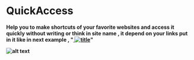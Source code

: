 # <b>QuickAccess<b>
Help you to make shortcuts of your favorite websites and access it quickly without writing or think in site name ,
it depend on your links put in it like in next example ,
"<a href="URL"> <img src="../IMG/IMG.Type" title="title"></a>"

![alt text](https://github.com/ibrahimahmed1998/QuickAccess/blob/main/main.png)


 
